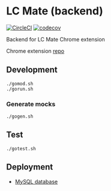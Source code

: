 # LC Mate (backend)

[![CircleCI](https://circleci.com/gh/cglotr/lc-mate-backend/tree/master.svg?style=svg)](https://circleci.com/gh/cglotr/lc-mate-backend/tree/master)
[![codecov](https://codecov.io/gh/cglotr/lc-mate-backend/branch/master/graph/badge.svg?token=dy918SiwVd)](https://codecov.io/gh/cglotr/lc-mate-backend)

Backend for LC Mate Chrome extension

Chrome extension [repo](https://github.com/cglotr/lc-mate)

## Development

```
./gomod.sh
./gorun.sh
```

### Generate mocks

```
./gogen.sh
```

## Test

```
./gotest.sh
```

## Deployment

- [MySQL database](https://cloud.digitalocean.com/)
